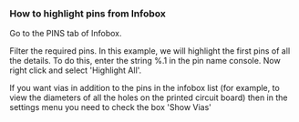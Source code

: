 ### How to highlight pins from Infobox

Go to the PINS tab of Infobox.

Filter the required pins. In this example, we will highlight the first pins of all the details. To do this, enter the string %.1 in the pin name console. Now right click and select 'Highlight All'.

If you want vias in addition to the pins in the infobox list (for example, to view the diameters of all the holes on the printed circuit board) then in the settings menu you need to check the box 'Show Vias'

